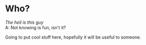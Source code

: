 # Who?
_The hell is this guy_ </br>
A: Not knowing is fun, isn't it?

Going to put cool stuff here, hopefully it will be useful to someone.
